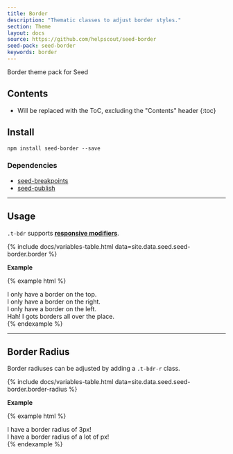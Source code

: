 ```yaml
---
title: Border
description: "Thematic classes to adjust border styles."
section: Theme
layout: docs
source: https://github.com/helpscout/seed-border
seed-pack: seed-border
keywords: border
---
```


Border theme pack for Seed

## Contents

* Will be replaced with the ToC, excluding the "Contents" header
{:toc}

## Install

```
npm install seed-border --save
```

### Dependencies

* [seed-breakpoints](/seed/packs/seed-breakpoints)
* [seed-publish](/seed/packs/seed-publish)



---


## Usage

`.t-bdr` supports **[responsive modifiers](/seed/packs/seed-breakpoints/#responsive-modifiers)**.

{% include docs/variables-table.html data=site.data.seed.seed-border.border %}

**Example**

{% example html %}
<div class="t-bdr-top u-pad-3 u-mrg-b-2">
  I only have a border on the top.
</div>
<div class="t-bdr-right u-pad-3 u-mrg-b-2">
  I only have a border on the right.
</div>
<div class="t-bdr-left u-pad-3 u-mrg-b-2">
  I only have a border on the left.
</div>
<div class="t-bdr">
  Hah! I gots borders all over the place.
</div>
{% endexample %}



---



## Border Radius

Border radiuses can be adjusted by adding a `.t-bdr-r` class.

{% include docs/variables-table.html data=site.data.seed.seed-border.border-radius %}

**Example**

{% example html %}
<div class="t-bdr-r-3 u-pad-3 t-bg-blue-200 u-mrg-b-2">
  I have a border radius of 3px!
</div>
<div class="t-bdr-r-pill u-pad-3 t-bg-green-200">
  I have a border radius of a lot of px!
</div>
{% endexample %}

